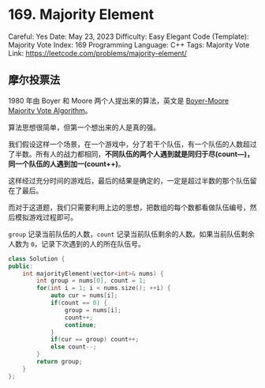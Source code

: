 # 169. Majority Element

Careful: Yes
Date: May 23, 2023
Difficulty: Easy
Elegant Code (Template): Majority Vote
Index: 169
Programming Language: C++
Tags: Majority Vote
Link: https://leetcode.com/problems/majority-element/

## 摩尔投票法

1980 年由 Boyer 和 Moore 两个人提出来的算法，英文是 [Boyer-Moore Majority Vote Algorithm](http://www.cs.utexas.edu/~moore/best-ideas/mjrty/])。

算法思想很简单，但第一个想出来的人是真的强。

我们假设这样一个场景，在一个游戏中，分了若干个队伍，有一个队伍的人数超过了半数。所有人的战力都相同，**不同队伍的两个人遇到就是同归于尽(count—)，同一个队伍的人遇到加一(count++)**。

这样经过充分时间的游戏后，最后的结果是确定的，一定是超过半数的那个队伍留在了最后。

而对于这道题，我们只需要利用上边的思想，把数组的每个数都看做队伍编号，然后模拟游戏过程即可。

`group` 记录当前队伍的人数，`count` 记录当前队伍剩余的人数。如果当前队伍剩余人数为 `0`，记录下次遇到的人的所在队伍号。

```cpp
class Solution {
public:
    int majorityElement(vector<int>& nums) {
        int group = nums[0], count = 1;
        for(int i = 1; i < nums.size(); ++i) {
            auto cur = nums[i];
            if(count == 0) {
                group = nums[i];
                count++;
                continue;
            }
            if(cur == group) count++;
            else count--;
        }
        return group;
    }
};
```